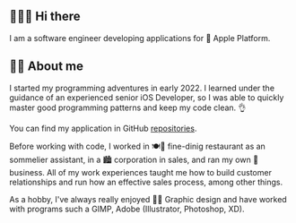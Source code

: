 ﻿## 🙈🙉🙊 Hi there
I am a software engineer developing applications for 📲 Apple Platform.
## 👨‍💻 About me
I started my programming adventures in early 2022. 
I learned under the guidance of an experienced senior iOS Developer, so I was able to quickly master good programming patterns and keep my code clean. 👌

You can find my application in GitHub [repositories](https://github.com/pkrasz?tab=repositories).

Before working with code, I worked in 🍽🍷 fine-dinig restaurant as an sommelier assistant, in a 🏙 corporation in sales, and ran my own 👔 business. 
All of my work experiences taught me how to build customer relationships and run how an effective sales process, among other things.

As a hobby, I've always really enjoyed 👨‍🎨 Graphic design and have worked with programs such a GIMP, Adobe (Illustrator, Photoshop, XD).
